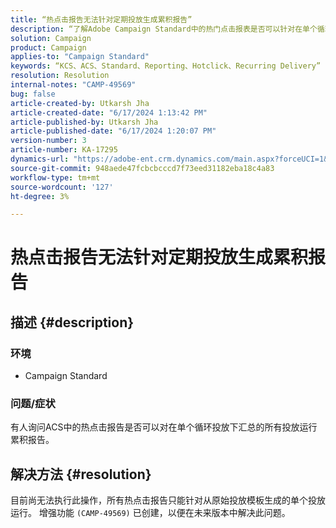 ```yaml
---
title: “热点击报告无法针对定期投放生成累积报告”
description: “了解Adobe Campaign Standard中的热门点击报表是否可以针对在单个循环投放下汇总的所有投放运行累积报表。”
solution: Campaign
product: Campaign
applies-to: "Campaign Standard"
keywords: “KCS、ACS、Standard、Reporting、Hotclick、Recurring Delivery”
resolution: Resolution
internal-notes: "CAMP-49569"
bug: false
article-created-by: Utkarsh Jha
article-created-date: "6/17/2024 1:13:42 PM"
article-published-by: Utkarsh Jha
article-published-date: "6/17/2024 1:20:07 PM"
version-number: 3
article-number: KA-17295
dynamics-url: "https://adobe-ent.crm.dynamics.com/main.aspx?forceUCI=1&pagetype=entityrecord&etn=knowledgearticle&id=a6d7b567-ab2c-ef11-840a-002248084fbb"
source-git-commit: 948aede47fcbcbcccd7f73eed31182eba18c4a83
workflow-type: tm+mt
source-wordcount: '127'
ht-degree: 3%

---
```


# 热点击报告无法针对定期投放生成累积报告

## 描述 {#description}


### <b>环境</b>

- Campaign Standard




### <b>问题/症状</b>

有人询问ACS中的热点击报告是否可以对在单个循环投放下汇总的所有投放运行累积报告。


## 解决方法 {#resolution}


目前尚无法执行此操作，所有热点击报告只能针对从原始投放模板生成的单个投放运行。 增强功能 `(CAMP-49569)` 已创建，以便在未来版本中解决此问题。
